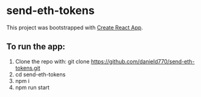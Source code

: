 # send-eth-tokens

This project was bootstrapped with [Create React App](https://github.com/facebook/create-react-app).

## To run the app:

1) Clone the repo with: git clone https://github.com/danield770/send-eth-tokens.git
2) cd send-eth-tokens
3) npm i
4) npm run start
